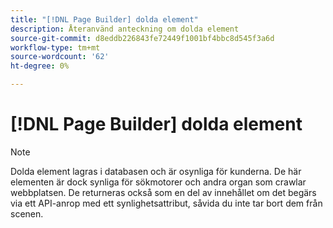 ```yaml
---
title: "[!DNL Page Builder] dolda element"
description: Återanvänd anteckning om dolda element
source-git-commit: d8eddb226843fe72449f1001bf4bbc8d545f3a6d
workflow-type: tm+mt
source-wordcount: '62'
ht-degree: 0%

---
```


# [!DNL Page Builder] dolda element

>[!NOTE]
>
>Dolda element lagras i databasen och är osynliga för kunderna. De här elementen är dock synliga för sökmotorer och andra organ som crawlar webbplatsen. De returneras också som en del av innehållet om det begärs via ett API-anrop med ett synlighetsattribut, såvida du inte tar bort dem från scenen.
